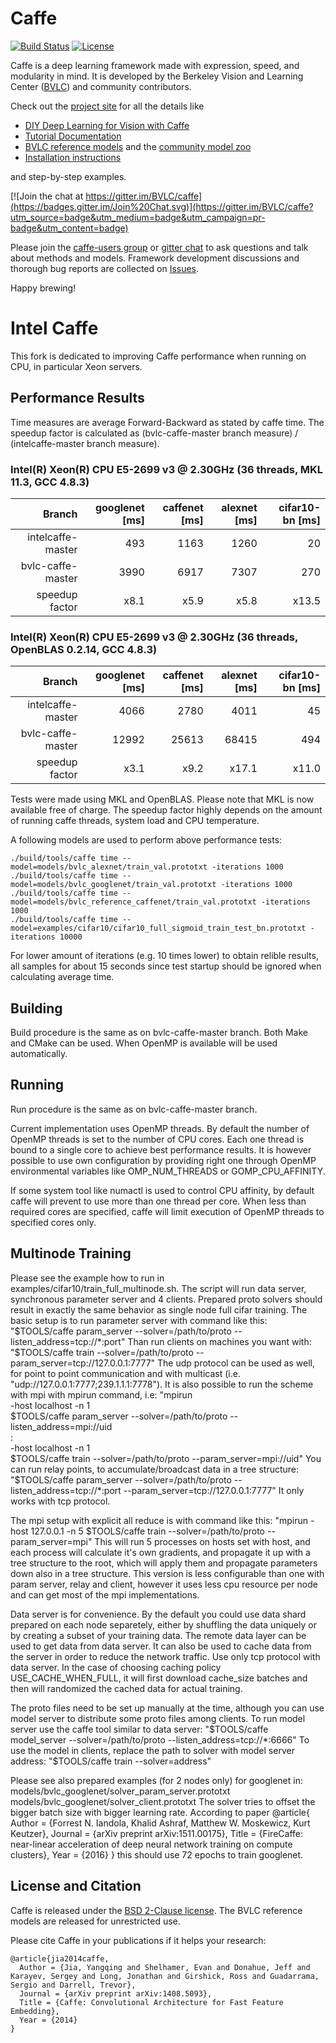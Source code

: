 # Caffe
[![Build Status](https://travis-ci.org/BVLC/caffe.svg?branch=master)](https://travis-ci.org/BVLC/caffe)
[![License](https://img.shields.io/badge/license-BSD-blue.svg)](LICENSE)

Caffe is a deep learning framework made with expression, speed, and modularity in mind.
It is developed by the Berkeley Vision and Learning Center ([BVLC](http://bvlc.eecs.berkeley.edu)) and community contributors.

Check out the [project site](http://caffe.berkeleyvision.org) for all the details like
- [DIY Deep Learning for Vision with Caffe](https://docs.google.com/presentation/d/1UeKXVgRvvxg9OUdh_UiC5G71UMscNPlvArsWER41PsU/edit#slide=id.p)
- [Tutorial Documentation](http://caffe.berkeleyvision.org/tutorial/)
- [BVLC reference models](http://caffe.berkeleyvision.org/model_zoo.html) and the [community model zoo](https://github.com/BVLC/caffe/wiki/Model-Zoo)
- [Installation instructions](http://caffe.berkeleyvision.org/installation.html)

and step-by-step examples.

[![Join the chat at https://gitter.im/BVLC/caffe](https://badges.gitter.im/Join%20Chat.svg)](https://gitter.im/BVLC/caffe?utm_source=badge&utm_medium=badge&utm_campaign=pr-badge&utm_content=badge)

Please join the [caffe-users group](https://groups.google.com/forum/#!forum/caffe-users) or [gitter chat](https://gitter.im/BVLC/caffe) to ask questions and talk about methods and models.
Framework development discussions and thorough bug reports are collected on [Issues](https://github.com/BVLC/caffe/issues).

Happy brewing!

# Intel Caffe
This fork is dedicated to improving Caffe performance when running on CPU, in particular Xeon
servers.

## Performance Results
Time measures are average Forward-Backward as stated by caffe time. The speedup factor is
calculated as (bvlc-caffe-master branch measure) / (intelcaffe-master branch measure).

### Intel(R) Xeon(R) CPU E5-2699 v3 @ 2.30GHz (36 threads, MKL 11.3, GCC 4.8.3)
|            Branch | googlenet [ms] | caffenet [ms] | alexnet [ms] | cifar10-bn [ms] |
|------------------:|---------------:|--------------:|-------------:|----------------:|
| intelcaffe-master |            493 |          1163 |         1260 |              20 |
| bvlc-caffe-master |           3990 |          6917 |         7307 |             270 |
|    speedup factor |           x8.1 |          x5.9 |         x5.8 |           x13.5 |

### Intel(R) Xeon(R) CPU E5-2699 v3 @ 2.30GHz (36 threads, OpenBLAS 0.2.14, GCC 4.8.3)
|            Branch | googlenet [ms] | caffenet [ms] | alexnet [ms] | cifar10-bn [ms] |
|------------------:|---------------:|--------------:|-------------:|----------------:|
| intelcaffe-master |           4066 |          2780 |         4011 |              45 |
| bvlc-caffe-master |          12992 |         25613 |        68415 |             494 |
|    speedup factor |           x3.1 |          x9.2 |        x17.1 |           x11.0 |

Tests were made using MKL and OpenBLAS. Please note that MKL is now available free of charge.
The speedup factor highly depends on the amount of running caffe threads, system load and CPU
temperature.

A following models are used to perform above performance tests:
```
./build/tools/caffe time --model=models/bvlc_alexnet/train_val.prototxt -iterations 1000
./build/tools/caffe time --model=models/bvlc_googlenet/train_val.prototxt -iterations 1000
./build/tools/caffe time --model=models/bvlc_reference_caffenet/train_val.prototxt -iterations 1000
./build/tools/caffe time --model=examples/cifar10/cifar10_full_sigmoid_train_test_bn.prototxt -iterations 10000
```
For lower amount of iterations (e.g. 10 times lower) to obtain relible results, all samples
for about 15 seconds since test startup should be ignored when calculating average time.


## Building
Build procedure is the same as on bvlc-caffe-master branch. Both Make and CMake can be used.
When OpenMP is available will be used automatically.

## Running
Run procedure is the same as on bvlc-caffe-master branch.

Current implementation uses OpenMP threads. By default the number of OpenMP threads is set
to the number of CPU cores. Each one thread is bound to a single core to achieve best
performance results. It is however possible to use own configuration by providing right
one through OpenMP environmental variables like OMP_NUM_THREADS or GOMP_CPU_AFFINITY.

If some system tool like numactl is used to control CPU affinity, by default caffe will prevent
to use more than one thread per core. When less than required cores are specified, caffe will
limit execution of OpenMP threads to specified cores only.

## Multinode Training
Please see the example how to run in examples/cifar10/train_full_multinode.sh.
The script will run data server, synchronous parameter server and 4 clients.
Prepared proto solvers should result in exactly the same behavior as single
node full cifar training.
The basic setup is to run parameter server with command like this:
"$TOOLS/caffe param_server --solver=/path/to/proto --listen_address=tcp://*:port"
Than run clients on machines you want with:
"$TOOLS/caffe train --solver=/path/to/proto --param_server=tcp://127.0.0.1:7777"
The udp protocol can be used as well, for point to point communication
and with multicast (i.e. "udp://127.0.0.1:7777;239.1.1.1:7778").
It is also possible to run the scheme with mpi with mpirun command, i.e:
"mpirun \
    -host localhost -n 1 \
    $TOOLS/caffe param_server --solver=/path/to/proto --listen_address=mpi://uid \
  : \
    -host localhost -n 1 \
    $TOOLS/caffe train --solver=/path/to/proto --param_server=mpi://uid"
You can run relay points, to accumulate/broadcast data in a tree structure:
"$TOOLS/caffe param_server --solver=/path/to/proto --listen_address=tcp://*:port --param_server=tcp://127.0.0.1:7777"
It only works with tcp protocol.

The mpi setup with explicit all reduce is with command like this:
"mpirun -host 127.0.0.1 -n 5 $TOOLS/caffe train --solver=/path/to/proto --param_server=mpi"
This will run 5 processes on hosts set with host, and each process will calculate
it's own gradients, and propagate it up with a tree structure to the root, which
will apply them and propagate parameters down also in a tree structure.
This version is less configurable than one with param server, relay and client,
however it uses less cpu resource per node and can get most of the mpi implementations.

Data server is for convenience. By the default you could use data shard prepared
on each node separetely, either by shuffling the data uniquely or by creating
a subset of your training data. The remote data layer can be used to get data
from data server. It can also be used to cache data from the server in order
to reduce the network traffic. Use only tcp protocol with data server.
In the case of choosing caching policy USE_CACHE_WHEN_FULL, it will first
download cache_size batches and then will randomized the cached data for actual
training.

The proto files need to be set up manually at the time, although you can use
model server to distribute some proto files among clients. To run model
server use the caffe tool similar to data server:
"$TOOLS/caffe model_server --solver=/path/to/proto --listen_address=tcp://*:6666"
To use the model in clients, replace the path to solver with model server
address: "$TOOLS/caffe train --solver=address"

Please see also prepared examples (for 2 nodes only) for googlenet in:
models/bvlc_googlenet/solver_param_server.prototxt 
models/bvlc_googlenet/solver_client.prototxt 
The solver tries to offset the bigger batch size with bigger learning rate.
According to paper 
    @article{
      Author = {Forrest N. Iandola, Khalid Ashraf, Matthew W. Moskewicz, Kurt Keutzer},
      Journal = {arXiv preprint arXiv:1511.00175},
      Title = {FireCaffe: near-linear acceleration of deep neural network training on compute clusters},
      Year = {2016}
    }
this should use 72 epochs to train googlenet. 

## License and Citation
Caffe is released under the [BSD 2-Clause license](https://github.com/BVLC/caffe/blob/master/LICENSE).
The BVLC reference models are released for unrestricted use.

Please cite Caffe in your publications if it helps your research:

    @article{jia2014caffe,
      Author = {Jia, Yangqing and Shelhamer, Evan and Donahue, Jeff and Karayev, Sergey and Long, Jonathan and Girshick, Ross and Guadarrama, Sergio and Darrell, Trevor},
      Journal = {arXiv preprint arXiv:1408.5093},
      Title = {Caffe: Convolutional Architecture for Fast Feature Embedding},
      Year = {2014}
    }
